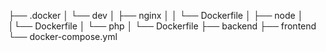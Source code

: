 
├── .docker
│    └── dev
│        ├── nginx
│        │ └── Dockerfile
│        ├── node
│        │└── Dockerfile
│        └── php
│            └── Dockerfile
├── backend
├── frontend
└── docker-compose.yml